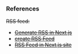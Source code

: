 ### References

~~RSS feed:~~

- ~~[Generate RSS in Next.js](https://dev.to/emilioschepis/adding-a-statically-generated-rss-feed-to-a-next-js-9-3-blog-58id)~~
- ~~[create RSS Feed](https://dev.to/kendalmintcode/create-a-next-js-rss-feed-for-your-static-website-210p)~~
- ~~[RSS Feed in Next.js site](https://logana.dev/blog/rss-feeds-in-a-nextjs-site)~~
